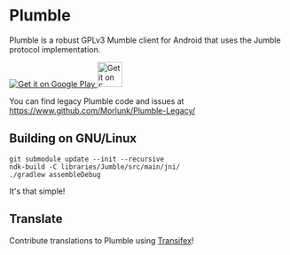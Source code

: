 Plumble
=======

Plumble is a robust GPLv3 Mumble client for Android that uses the Jumble protocol implementation.

<a href="https://play.google.com/store/apps/details?id=com.morlunk.mumbleclient">
  <img alt="Get it on Google Play" src="https://developer.android.com/images/brand/en_generic_rgb_wo_45.png" />
</a>
<a href="https://f-droid.org/repository/browse/?fdid=com.morlunk.mumbleclient">
  <img alt="Get it on F-Droid" src="https://fsfe.org/campaigns/android/f-droid.png" width="45" />
</a>

You can find legacy Plumble code and issues at https://www.github.com/Morlunk/Plumble-Legacy/

Building on GNU/Linux
---------------------

    git submodule update --init --recursive
    ndk-build -C libraries/Jumble/src/main/jni/
    ./gradlew assembleDebug

It's that simple!


Translate
---------

Contribute translations to Plumble using [Transifex](https://www.transifex.com/projects/p/plumble/)!
